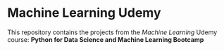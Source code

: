 # Machine Learning Udemy

This repository contains the projects from the *Machine Learning* Udemy course:
**Python for Data Science and Machine Learning Bootcamp**
